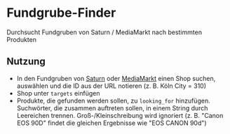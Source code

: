 # Fundgrube-Finder
Durchsucht Fundgruben von Saturn / MediaMarkt nach bestimmten Produkten

## Nutzung

* In den Fundgruben von [Saturn](https://www.saturn.de/de/shop/fundgrube.html) oder [MediaMarkt](https://www.mediamarkt.de/de/shop/fundgrube.html) einen Shop suchen, auswählen und die ID aus der URL notieren (z. B. Köln City = 310)
* Shop unter `targets` einfügen
* Produkte, die gefunden werden sollen, zu `looking_for` hinzufügen. Suchwörter, die zusammen auftreten sollen, in einem String durch Leereichen trennen. Groß-/Kleinschreibung wird ignoriert (z. B. "Canon EOS 90D" findet die gleichen Ergebnisse wie "EOS CANON 90d")
